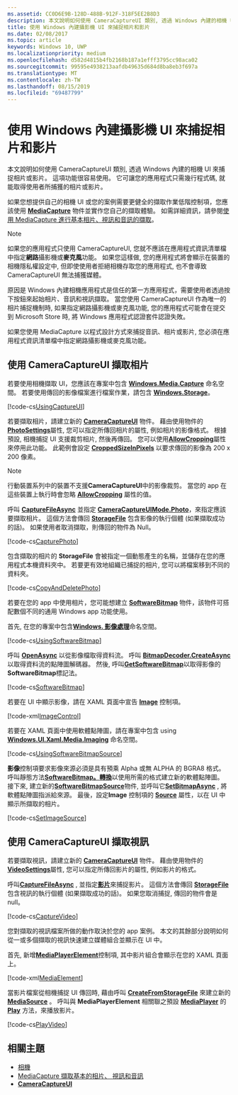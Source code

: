 ```yaml
---
ms.assetid: CC0D6E9B-128D-488B-912F-318F5EE2B8D3
description: 本文說明如何使用 CameraCaptureUI 類別, 透過 Windows 內建的相機 UI 來捕捉相片或影片。
title: 使用 Windows 內建攝影機 UI 來捕捉相片和影片
ms.date: 02/08/2017
ms.topic: article
keywords: Windows 10, UWP
ms.localizationpriority: medium
ms.openlocfilehash: d582d4815b4fb2168b187a1efff3795cc98aca02
ms.sourcegitcommit: 99595e4938213aafdb49635d684d8ba8eb3f697a
ms.translationtype: MT
ms.contentlocale: zh-TW
ms.lasthandoff: 08/15/2019
ms.locfileid: "69487799"
---
```

# <a name="capture-photos-and-video-with-the-windows-built-in-camera-ui"></a>使用 Windows 內建攝影機 UI 來捕捉相片和影片



本文說明如何使用 CameraCaptureUI 類別, 透過 Windows 內建的相機 UI 來捕捉相片或影片。 這項功能很容易使用。 它可讓您的應用程式只需幾行程式碼, 就能取得使用者所捕獲的相片或影片。

如果您想提供自己的相機 UI 或您的案例需要更健全的擷取作業低階控制項，您應該使用 [**MediaCapture**](https://docs.microsoft.com/uwp/api/Windows.Media.Capture.MediaCapture) 物件並實作您自己的擷取體驗。 如需詳細資訊，請參閱[使用 MediaCapture 進行基本相片、視訊和音訊的擷取](basic-photo-video-and-audio-capture-with-MediaCapture.md)。

> [!NOTE]
> 如果您的應用程式只使用 CameraCaptureUI, 您就不應該在應用程式資訊清單檔中指定**網路**攝影機或**麥克風**功能。 如果您這樣做, 您的應用程式將會顯示在裝置的相機隱私權設定中, 但即使使用者拒絕相機存取您的應用程式, 也不會導致 CameraCaptureUI 無法捕獲媒體。 <p>原因是 Windows 內建相機應用程式是信任的第一方應用程式，需要使用者透過按下按鈕來起始相片、音訊和視訊擷取。 當您使用 CameraCaptureUI 作為唯一的相片捕捉機制時, 如果指定網路攝影機或麥克風功能, 您的應用程式可能會在提交到 Microsoft Store 時, 將 Windows 應用程式認證套件認證失敗。<p>
如果您使用 MediaCapture 以程式設計方式來捕捉音訊、相片或影片, 您必須在應用程式資訊清單檔中指定網路攝影機或麥克風功能。

## <a name="capture-a-photo-with-cameracaptureui"></a>使用 CameraCaptureUI 擷取相片

若要使用相機擷取 UI，您應該在專案中包含 [**Windows.Media.Capture**](https://docs.microsoft.com/uwp/api/Windows.Media.Capture) 命名空間。 若要使用傳回的影像檔案進行檔案作業，請包含 [**Windows.Storage**](https://docs.microsoft.com/uwp/api/Windows.Storage)。

[!code-cs[UsingCaptureUI](./code/CameraCaptureUIWin10/cs/MainPage.xaml.cs#SnippetUsingCaptureUI)]

若要擷取相片，請建立新的 [**CameraCaptureUI**](https://docs.microsoft.com/uwp/api/Windows.Media.Capture.CameraCaptureUI) 物件。 藉由使用物件的[**PhotoSettings**](https://docs.microsoft.com/uwp/api/windows.media.capture.cameracaptureui.photosettings)屬性, 您可以指定所傳回相片的屬性, 例如相片的影像格式。 根據預設, 相機捕捉 UI 支援裁剪相片, 然後再傳回。 您可以使用[**AllowCropping**](https://docs.microsoft.com/uwp/api/windows.media.capture.cameracaptureuiphotocapturesettings.allowcropping)屬性來停用此功能。 此範例會設定 [**CroppedSizeInPixels**](https://docs.microsoft.com/uwp/api/windows.media.capture.cameracaptureuiphotocapturesettings.croppedsizeinpixels) 以要求傳回的影像為 200 x 200 像素。

> [!NOTE]
> 行動裝置系列中的裝置不支援**CameraCaptureUI**中的影像裁剪。 當您的 app 在這些裝置上執行時會忽略 [**AllowCropping**](https://docs.microsoft.com/uwp/api/windows.media.capture.cameracaptureuiphotocapturesettings.allowcropping) 屬性的值。

呼叫 [**CaptureFileAsync**](https://docs.microsoft.com/uwp/api/windows.media.capture.cameracaptureui.capturefileasync) 並指定 [**CameraCaptureUIMode.Photo**](https://docs.microsoft.com/uwp/api/Windows.Media.Capture.CameraCaptureUIMode)，來指定應該要擷取相片。 這個方法會傳回 [**StorageFile**](https://docs.microsoft.com/uwp/api/Windows.Storage.StorageFile) 包含影像的執行個體 (如果擷取成功的話)。 如果使用者取消擷取，則傳回的物件為 Null。

[!code-cs[CapturePhoto](./code/CameraCaptureUIWin10/cs/MainPage.xaml.cs#SnippetCapturePhoto)]

包含擷取的相片的 **StorageFile** 會被指定一個動態產生的名稱，並儲存在您的應用程式本機資料夾中。 若要更有效地組織已捕捉的相片, 您可以將檔案移到不同的資料夾。

[!code-cs[CopyAndDeletePhoto](./code/CameraCaptureUIWin10/cs/MainPage.xaml.cs#SnippetCopyAndDeletePhoto)]

若要在您的 app 中使用相片，您可能想建立 [**SoftwareBitmap**](https://docs.microsoft.com/uwp/api/Windows.Graphics.Imaging.SoftwareBitmap) 物件，該物件可搭配數個不同的通用 Windows app 功能使用。

首先, 在您的專案中包含[**Windows. 影像處理**](https://docs.microsoft.com/uwp/api/Windows.Graphics.Imaging)命名空間。

[!code-cs[UsingSoftwareBitmap](./code/CameraCaptureUIWin10/cs/MainPage.xaml.cs#SnippetUsingSoftwareBitmap)]

呼叫 [**OpenAsync**](https://docs.microsoft.com/uwp/api/windows.storage.istoragefile.openasync) 以從影像檔取得資料流。 呼叫 [**BitmapDecoder.CreateAsync**](https://docs.microsoft.com/uwp/api/windows.graphics.imaging.bitmapdecoder.createasync) 以取得資料流的點陣圖解碼器。 然後, 呼叫[**GetSoftwareBitmap**](https://docs.microsoft.com/uwp/api/windows.graphics.imaging.bitmapdecoder.getsoftwarebitmapasync)以取得影像的**SoftwareBitmap**標記法。

[!code-cs[SoftwareBitmap](./code/CameraCaptureUIWin10/cs/MainPage.xaml.cs#SnippetSoftwareBitmap)]

若要在 UI 中顯示影像，請在 XAML 頁面中宣告 [**Image**](https://docs.microsoft.com/uwp/api/Windows.UI.Xaml.Controls.Image) 控制項。

[!code-xml[ImageControl](./code/CameraCaptureUIWin10/cs/MainPage.xaml#SnippetImageControl)]

若要在 XAML 頁面中使用軟體點陣圖，請在專案中包含 using [**Windows.UI.Xaml.Media.Imaging**](https://docs.microsoft.com/uwp/api/Windows.UI.Xaml.Media.Imaging) 命名空間。

[!code-cs[UsingSoftwareBitmapSource](./code/CameraCaptureUIWin10/cs/MainPage.xaml.cs#SnippetUsingSoftwareBitmapSource)]

**影像**控制項要求影像來源必須是具有預乘 Alpha 或無 ALPHA 的 BGRA8 格式。 呼叫靜態方法[**SoftwareBitmap。轉換**](/uwp/api/windows.graphics.imaging.softwarebitmap.convert)以使用所需的格式建立新的軟體點陣圖。 接下來, 建立新的[**SoftwareBitmapSource**](https://docs.microsoft.com/uwp/api/Windows.UI.Xaml.Media.Imaging.SoftwareBitmapSource)物件, 並呼叫它[**SetBitmapAsync**](https://docs.microsoft.com/uwp/api/windows.ui.xaml.media.imaging.softwarebitmapsource.setbitmapasync) , 將軟體點陣圖指派給來源。 最後，設定**Image** 控制項的 [**Source**](https://docs.microsoft.com/uwp/api/windows.ui.xaml.controls.image.source) 屬性，以在 UI 中顯示所擷取的相片。

[!code-cs[SetImageSource](./code/CameraCaptureUIWin10/cs/MainPage.xaml.cs#SnippetSetImageSource)]

## <a name="capture-a-video-with-cameracaptureui"></a>使用 CameraCaptureUI 擷取視訊

若要擷取視訊，請建立新的 [**CameraCaptureUI**](https://docs.microsoft.com/uwp/api/Windows.Media.Capture.CameraCaptureUI) 物件。 藉由使用物件的[**VideoSettings**](https://docs.microsoft.com/uwp/api/windows.media.capture.cameracaptureui.videosettings)屬性, 您可以指定所傳回影片的屬性, 例如影片的格式。

呼叫[**CaptureFileAsync**](https://docs.microsoft.com/uwp/api/windows.media.capture.cameracaptureui.capturefileasync) , 並指定[**影片**](https://docs.microsoft.com/uwp/api/windows.media.capture.cameracaptureui.videosettings)來捕捉影片。 這個方法會傳回 [**StorageFile**](https://docs.microsoft.com/uwp/api/Windows.Storage.StorageFile) 包含視訊的執行個體 (如果擷取成功的話)。 如果您取消捕捉, 傳回的物件會是 null。

[!code-cs[CaptureVideo](./code/CameraCaptureUIWin10/cs/MainPage.xaml.cs#SnippetCaptureVideo)]

您對擷取的視訊檔案所做的動作取決於您的 app 案例。 本文的其餘部分說明如何從一或多個擷取的視訊快速建立媒體組合並顯示在 UI 中。

首先, 新增[**MediaPlayerElement**](https://docs.microsoft.com/uwp/api/Windows.UI.Xaml.Controls.MediaPlayerElement)控制項, 其中影片組合會顯示在您的 XAML 頁面上。

[!code-xml[MediaElement](./code/CameraCaptureUIWin10/cs/MainPage.xaml#SnippetMediaElement)]


當影片檔案從相機捕捉 UI 傳回時, 藉由呼叫 **[CreateFromStorageFile](https://docs.microsoft.com/uwp/api/windows.media.core.mediasource.createfromstoragefile)** 來建立新的[**MediaSource**](https://docs.microsoft.com/uwp/api/windows.media.core.mediasource) 。 呼叫與 **MediaPlayerElement** 相關聯之預設 **[MediaPlayer](https://docs.microsoft.com/uwp/api/windows.media.playback.mediaplayer)** 的 **[Play](https://docs.microsoft.com/uwp/api/windows.media.playback.mediaplayer.Play)** 方法，來播放影片。

[!code-cs[PlayVideo](./code/CameraCaptureUIWin10/cs/MainPage.xaml.cs#SnippetPlayVideo)]
 

## <a name="related-topics"></a>相關主題

* [相機](camera.md)
* [MediaCapture 擷取基本的相片、 視訊和音訊](basic-photo-video-and-audio-capture-with-MediaCapture.md)
* [**CameraCaptureUI**](https://docs.microsoft.com/uwp/api/Windows.Media.Capture.CameraCaptureUI) 
 

 




